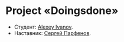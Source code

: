 # Project «Doingsdone»

* Студент: [Alexey Ivanov](https://up.htmlacademy.ru/php/7/user/406527).
* Наставник: [Сергей Парфенов](https://htmlacademy.ru/profile/id926645).

